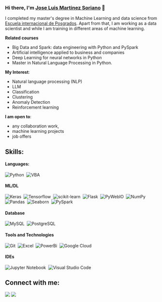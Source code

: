 ### Hi there, I'm [Jose Luis Martinez Soriano](https://github.com/Zauler) 👋

I completed my master's degree in Machine Learning and data science from [Escuela internacional de Posgrados](https://eiposgrados.com). Apart from that, I am working as a data scientist and while I am training in different areas of machine learning.

**Related courses** 
- Big Data and Spark: data engineering with Python and PySpark
- Artificial intelligence applied to business and companies
- Deep Learning for neural networks in Python
- Master in Natural Language Processing in Python.


**My Interest**:
- Natural language processing (NLP)
- LLM
- Classification
- Clustering
- Anomaly Detection
- Reinforcement learning

 **I am open to**:

- any collaboration work,
- machine learning projects
- job offers



## Skills:

#### Languages:

![Python](https://img.shields.io/badge/Python-3776AB?style=for-the-badge&logo=python&logoColor=white)&nbsp;
![VBA](https://img.shields.io/badge/VBA-121011?style=for-the-badge&logo=gnu-bash&logoColor=white)&nbsp;


#### ML/DL

![Keras](https://img.shields.io/badge/keras-FF6F00?style=for-the-badge&logo=keras)&nbsp;
![Tensorflow](https://img.shields.io/badge/TensorFlow-FF6F00?style=for-the-badge&logo=tensorflow&logoColor=white)&nbsp;
![scikit-learn](https://img.shields.io/badge/scikit--learn-%23F7931E.svg?style=for-the-badge&logo=scikit-learn&logoColor=white)&nbsp;
![Flask](https://img.shields.io/badge/Flask-005571?style=for-the-badge&logo=flask)&nbsp;
![PyWebIO](https://img.shields.io/badge/PyWebIO-005571?style=for-the-badge&logo=fastapi)&nbsp;
![NumPy](https://img.shields.io/badge/numpy-%23013243.svg?style=for-the-badge&logo=numpy&logoColor=white)&nbsp;
![Pandas](https://img.shields.io/badge/pandas-%23150458.svg?style=for-the-badge&logo=pandas&logoColor=white)&nbsp;
![Seaborn](https://img.shields.io/badge/Seaborn-%233F4F75.svg?style=for-the-badge&logo=plotly&logoColor=white)&nbsp;
![PySpark](https://img.shields.io/badge/PySpark-005571?style=for-the-badge&logo=apachespark)&nbsp;


#### Database

![MySQL](https://img.shields.io/badge/MySQL-00000F?style=for-the-badge&logo=mysql&logoColor=white)&nbsp;
![PostgreSQL](https://img.shields.io/badge/PostgreSQL-316192?style=for-the-badge&logo=postgresql&logoColor=white)&nbsp;

#### Tools and Technologies


![Git](https://img.shields.io/badge/GIT-E44C30?style=for-the-badge&logo=git&logoColor=white)&nbsp;
![Excel](https://img.shields.io/badge/Excel-005571?style=for-the-badge&logo=microsoftexcel)&nbsp;
![PowerBi](https://img.shields.io/badge/PowerBi-005571?style=for-the-badge&logo=powerbi)&nbsp;
![Google Cloud](https://img.shields.io/badge/Google_Cloud-4285F4?style=flat&logo=google-cloud&logoColor=white)&nbsp; 

#### IDEs

![Jupyter Notebook](https://img.shields.io/badge/jupyter-%23FA0F00.svg?style=for-the-badge&logo=jupyter&logoColor=white)&nbsp;
![Visual Studio Code](https://img.shields.io/badge/Visual%20Studio%20Code-0078d7.svg?style=for-the-badge&logo=visual-studio-code&logoColor=white)&nbsp;



## Connect with me:

<p align = "center">

[<img src ="https://img.shields.io/badge/website-%23.svg?&style=for-the-badge&logo=www&logoColor=white%22&color=black">](https://github.com/Zauler)
[<img src="https://img.shields.io/badge/linkedin-%2312100E.svg?&style=for-the-badge&logo=linkedin&logoColor=white&color=black" />](https://es.linkedin.com/in/jose-luis-martinez-soriano-14b737115)

</p>

<!--
**themlphdstudent/themlphdstudent** is a ✨ _special_ ✨ repository because its `README.md` (this file) appears on your GitHub profile.
